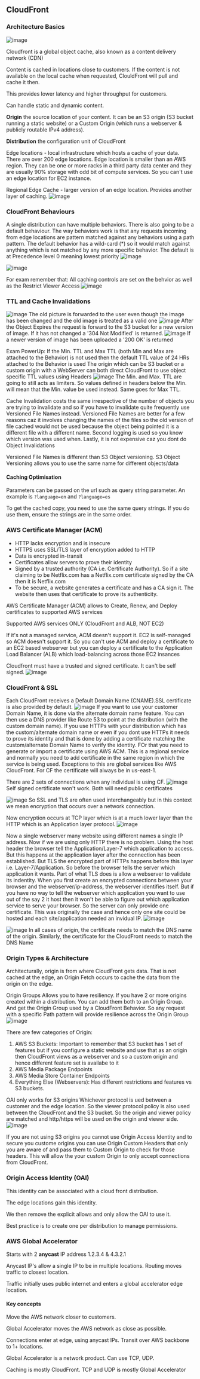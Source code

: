 ## CloudFront

### Architecture Basics
![image](https://user-images.githubusercontent.com/33827177/147512595-058f8296-79a6-42fa-a8fc-f4a4b5314669.png)

Cloudfront is a global object cache, also known as a content delivery network (CDN)

Content is cached in locations close to customers.
If the content is not available on the local cache when requested, ClouldFront
will pull and cache it then.

This provides lower latency and higher throughput for customers.

Can handle static and dynamic content.

**Origin**  the source location of your content. It can be an S3 origin 
(S3 bucket running a static website) or a Custom Origin (which runs a webserver
& publicly routable IPv4 address).

**Distribution** the configuration unit of CloudFront

Edge locations - local infrastructure which hosts a cache of your data.
There are over 200 edge locations. Edge location is smaller than an AWS region.
They can be one or more racks in a third party data center and they are usually
90% storage with odd bit of compute services. So you can't use an edge location 
for EC2 instance.

Regional Edge Cache - larger version of an edge location. Provides
another layer of caching.
![image](https://user-images.githubusercontent.com/33827177/147513886-e4d9021b-0f7e-47ff-bf58-ec557a2594d0.png)

### CloudFront Behaviours
A single distribution can have multiple behaviors. There is also going to be a default behaviour.
The way behaviors work is that any requests incoming from edge locations are pattern matched against
any behaviors using a path pattern. The default behavior has a wild-card (*) so it would match against anything
which is not matched by any more specific behavior. The default is at Precedence level 0 meaning lowest priority
![image](https://user-images.githubusercontent.com/33827177/147514464-d8a5ea2f-c368-405a-8a6f-603d48578a78.png)

![image](https://user-images.githubusercontent.com/33827177/147514498-ef99141f-e60a-4ac2-9c09-73a6f29081d5.png)

For exam remember that:
All caching controls are set on the behvior as well as the Restrict Viewer Access
![image](https://user-images.githubusercontent.com/33827177/147514628-21617978-5f15-4cea-b59c-070dbe9a718c.png)

### TTL and Cache Invalidations
![image](https://user-images.githubusercontent.com/33827177/147515599-2242f897-1909-4c4f-b44c-76c3e3469860.png)
The old picture is forwarded to the user even though the image has been changed and the old image is treated as a valid one
![image](https://user-images.githubusercontent.com/33827177/147515674-746f9849-88b2-43d1-8f84-5ee8e79296c2.png)
After the Object Expires the request is forward to the S3 bucket for a new version of image. If it has not changed a '304 Not
Modified' is returned. 
![image](https://user-images.githubusercontent.com/33827177/147515801-94193d59-b7b7-4ae4-973a-a7090845c78e.png)
If a newer version of image has been uploaded a '200 OK' is returned

Exam PowerUp:
If the Min. TTL and Max TTL (both Min and Max are attached to the Behavior)
is not used then the default TTL value of 24 HRs attached to the Behavior is used
The origin which can be S3 bucket or a custom origin with a WebServer can both direct 
CloudFront to use object specific TTL values using Headers
![image](https://user-images.githubusercontent.com/33827177/147516177-c37ac70b-ee1a-4f00-8bda-5d0f34743c63.png)
The Min. and Max. TTL are going to still acts as limiters. So values defined in headers below the Min. will mean that
the Min. value be used instead. Same goes for Max TTL.

Cache Invalidation costs the same irrespective of the number of objects you are trying to invalidate and so if you have to
invalidate quite frequently use Versioned File Names instead. Versioned File Names are better for a few reasons caz it involves 
changing the names of the files so the old version of file cached would not be used because the object being pointed it is a different file 
with a different name. Second logging is used so you know which version was used when. Lastly, it is not expensive caz you dont do Object Invalidations

Versioned File Names is different than S3 Object versioning. S3 Object Versioning allows you to use the same name for different objects/data

#### Caching Optimisation

Parameters can be passed on the url such as query string parameter.
An example is `?language=en` and `?language=es`

To get the cached copy, you need to use the same query strings. If you do
use them, ensure the strings are in the same order.

### AWS Certificate Manager (ACM)

- HTTP lacks encryption and is insecure
- HTTPS uses SSL/TLS layer of encryption added to HTTP
- Data is encrypted in-transit
- Certificates allow servers to prove their identity
- Signed by a trusted authority (CA i.e. Certificate Authority). So if a site claiming to be Netflix.com has a Netflix.com certificate signed by the CA then it is Netflix.com
- To be secure, a website generates a certificate and has a CA sign it. The website then uses that certificate to prove its authenticity.

AWS Certificate Manager (ACM) allows to Create, Renew, and Deploy certificates to supported AWS services

Supported AWS services ONLY (CloudFront and ALB, NOT EC2)

If it's not a managed service, ACM doesn't support it. EC2 is self-managed so ACM doesn't support it. So you can't use ACM and deploy a certificate
to an EC2 based webserver but you can deploy a certificate to the Application Load Balancer (ALB) which load-balancing across those EC2 insances

Cloudfront must have a trusted and signed certificate. It can't be self signed.
![image](https://user-images.githubusercontent.com/33827177/147518084-f8a697d0-4d7b-4843-a38e-25fb3c9afcaf.png)

### CloudFront & SSL
Each CloudFront receives a Default Domain Name (CNAME).SSL certificate is also provided by default. 
![image](https://user-images.githubusercontent.com/33827177/147519247-42e00184-8f5c-466f-a256-ce03f962d703.png)
If you want to use your customer Domain Name, it is done via the alternate domain name feature. You can then use
a DNS provider like Route 53 to point at the distribution (with the custom domain name). If you use HTTPs with your
distribution which has the custom/alternate domain name or even if you dont use HTTPs it needs to prove its identity and that is done
by adding a certificate matching the custom/alternate Domain Name to verify the identity. FOr that you need to generate or import a certificate
using AWS ACM. This is a regional service and normally you need to add certificate in the same region in which the service is being used. Exceptions to
this are global services like AWS CloudFront. For CF the certificate will always be in us-east-1.

There are 2 sets of connections when any individual is using CF.
![image](https://user-images.githubusercontent.com/33827177/147519206-7e3cce44-7107-4ef6-bbf2-2a906b9f0ac1.png)
Self signed certificate won't work. Both will need public certificates

![image](https://user-images.githubusercontent.com/33827177/147519697-a62e9046-5583-4b89-ace7-035754f7927c.png)
So SSL and TLS are often used interchangeably but in this context we mean encryption that occurs over a network connection.

Now encryption occurs at TCP layer which is at a much lower layer than the HTTP which is an Application layer protocol.
![image](https://user-images.githubusercontent.com/33827177/147520091-203eb46d-0bda-4e48-bd10-8f9929b204f3.png)

Now a single webserver many website using different names a single IP address. Now if we are using only HTTP there is no
problem. Using the host header the browser tell the Application/Layer-7 which application to access. But this happens at the
application layer after the connection has been established. But TLS the encrypted part of HTTPs happens before this layer i.e.
Layer-7/Application. So before the browser tells the server which application it wants. Part of what TLS does is allow a webserver
to validate its indentity. When you first create an encrypted connections between your browser and the webserver/ip-address, the webserver 
identifies itself. But if you have no way to tell the webserver which application you want to use out of the say 2 it host then it won't be 
able to figure out which application service to serve your browser. So the server can only provide one certificate. This was originally the case and
hence only one site could be hosted and each site/application needed an invidual IP.
![image](https://user-images.githubusercontent.com/33827177/147520804-6ba2ef3d-b2da-437c-9a25-1229ac0c8f94.png)

![image](https://user-images.githubusercontent.com/33827177/147521472-ce1d25ee-4079-40b0-93bf-7a29d2cd0bff.png)
In all cases of origin, the certificate needs to match the DNS name of the origin. Similarly, the certificate for the
CloudFront needs to match the DNS Name

### Origin Types & Architecture
Architecturally, origin is from where CloudFront gets data. That is not cached at the edge, an Origin Fetch occurs to cache the data from the origin on the
edge.

Origin Groups Allows you to have resiliency. If you have 2 or more origins created within a distribution. You can add them both to an Origin Group. And get the
Origin Group used by a CloudFront Behavior. So any request with a specific Path pattern will provide resilience across the Origin Group
![image](https://user-images.githubusercontent.com/33827177/147522462-27f42415-b7b4-4af5-96ad-a337139f1a2f.png)

There are few categories of Origin:
1. AWS S3 Buckets: Important to remember that S3 bucket has 1 set of features but if you configure a static website and use that as an origin then CloudFront views as a webserver and so a custom origin and hence different feature set is availabe to it
2. AWS Media Package Endpoints
3. AWS Media Store Container Endpoints
4. Everything Else (Webservers): Has different restrictions and features vs S3 buckets.

OAI only works for S3 origins
Whichever protocol is ued between a customer and the edge location. So the viewer protocol policy is also used between the CloudFront and the S3 bucket. So the origin and viewer policy are matched and http/https will be used on the origin and viewer side.
![image](https://user-images.githubusercontent.com/33827177/147523448-40121eb1-5b5b-44d7-827d-4f263abcb9a0.png)

If you are not using S3 origins you cannot use Origin Access Identity and to secure you custome origins you can use Origin Custom Headers that only you are aware of and pass them to Custom Origin to check for those headers. This will allow the your custom Origin to only accept connections from CloudFront.

### Origin Access Identity (OAI)

This identity can be associated with a cloud front distribution.

The edge locations gain this identity.

We then remove the explicit allows and only allow the OAI to use it.

Best practice is to create one per distribution to manage permissions.

### AWS Global Accelerator

Starts with 2 **anycast** IP address
1.2.3.4 & 4.3.2.1

Anycast IP's allow a single IP to be in multiple locations.
Routing moves traffic to closest location.

Traffic initially uses public internet and enters a global
accelerator edge location.

#### Key concepts

Move the AWS network closer to customers.

Global Accelerator moves the AWS network as close as possible.

Connections enter at edge, using anycast IPs. Transit over AWS backbone to 1+
locations.

Global Accelerator is a network product. Can use TCP, UDP.

Caching is mostly CloudFront. TCP and UDP is mostly Global Accelerator
